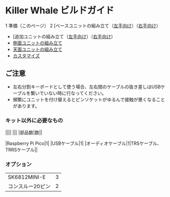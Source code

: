 # Killer Whale ビルドガイド

1 準備（このページ）
2 [ベースユニットの組み立て（[左手向け](左手用/追加ユニット.md)）（[右手向け](右手用/追加ユニット.md)）
- [追加ユニットの組み立て（[左手向け](左手用/追加ユニット.md)）（[右手向け](右手用/追加ユニット.md)）
- [側面ユニットの組み立て](README_SIDE.md)
- [天面ユニットの組み立て](README_TOP.md)
- [カスタマイズ](README_CUSTOM.md)

## ご注意
- 左右分割キーボードとして使う場合、左右間のケーブルの抜き差しはUSBケーブルを繋いでいない時に行なってください。
- 頻繁にユニットを付け替えるとピンソケットがゆるんで接触が悪くなることがあります。

### キット以外に必要なもの
||||
|||
|部品数|数||

|Raspberry Pi Pico|1|
|USBケーブル|1|
|オーディオケーブル|1|TRSケーブル、TRRSケーブル||

### オプション
|||
|-|-|
|SK6812MINI-E|3|
|コンスルー20ピン|2|

